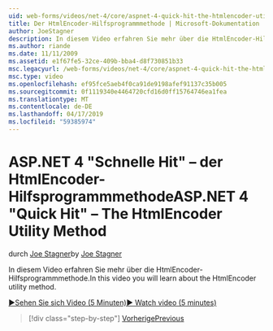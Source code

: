 ```yaml
---
uid: web-forms/videos/net-4/core/aspnet-4-quick-hit-the-htmlencoder-utility-method
title: Der HtmlEncoder-Hilfsprogrammmethode | Microsoft-Dokumentation
author: JoeStagner
description: In diesem Video erfahren Sie mehr über die HtmlEncoder-Hilfsprogrammmethode.
ms.author: riande
ms.date: 11/11/2009
ms.assetid: e1f67fe5-32ce-409b-bba4-d8f730851b33
msc.legacyurl: /web-forms/videos/net-4/core/aspnet-4-quick-hit-the-htmlencoder-utility-method
msc.type: video
ms.openlocfilehash: ef95fce5aeb4f0ca91de9198afef91137c35b005
ms.sourcegitcommit: 0f1119340e4464720cfd16d0ff15764746ea1fea
ms.translationtype: MT
ms.contentlocale: de-DE
ms.lasthandoff: 04/17/2019
ms.locfileid: "59385974"
---
```

# <a name="aspnet-4-quick-hit--the-htmlencoder-utility-method"></a><span data-ttu-id="ac081-103">ASP.NET 4 "Schnelle Hit" – der HtmlEncoder-Hilfsprogrammmethode</span><span class="sxs-lookup"><span data-stu-id="ac081-103">ASP.NET 4 "Quick Hit" – The HtmlEncoder Utility Method</span></span>

<span data-ttu-id="ac081-104">durch [Joe Stagner](https://github.com/JoeStagner)</span><span class="sxs-lookup"><span data-stu-id="ac081-104">by [Joe Stagner](https://github.com/JoeStagner)</span></span>

<span data-ttu-id="ac081-105">In diesem Video erfahren Sie mehr über die HtmlEncoder-Hilfsprogrammmethode.</span><span class="sxs-lookup"><span data-stu-id="ac081-105">In this video you will learn about the HtmlEncoder utility method.</span></span>

[<span data-ttu-id="ac081-106">&#9654;Sehen Sie sich Video (5 Minuten)</span><span class="sxs-lookup"><span data-stu-id="ac081-106">&#9654; Watch video (5 minutes)</span></span>](https://channel9.msdn.com/Blogs/ASP-NET-Site-Videos/aspnet-4-quick-hit-the-htmlencoder-utility-method)

> [!div class="step-by-step"]
> [<span data-ttu-id="ac081-107">Vorherige</span><span class="sxs-lookup"><span data-stu-id="ac081-107">Previous</span></span>](aspnet-4-quick-hit-predictable-client-ids.md)
